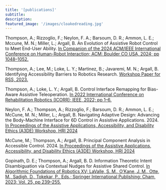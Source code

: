 ```yaml
---
title: '[publications]'
subtitle:
description:
featured_image: '/images/cloakedreading.jpg'
---
```

<!-- TODO: add link to paper title so that it stands out better -->
 
 Thompson, A.; Rizzoglio, F.; Neylon, F. A.; Barsoum, D. R.; Ammon, L. E.; Mccune, M. N.; Miller, L.; Argall, B. An Evolution of Assistive Robot Control to Meet End-User Ability. [In Companion of the 2024 ACM/IEEE International Conference on Human-Robot Interaction; ACM: Boulder CO USA, 2024; pp 1048–1052.](https://doi.org/10.1145/3610978.3640565)

Thompson, A.; Lee, M.; Loke, L. Y.; Martinez, B.; Javaremi, M. N.; Argall, B. Identifying Accessibility Barriers to Robotics Research. [Workshop Paper for RSS, 2023.](https://bpb-us-e1.wpmucdn.com/sites.northwestern.edu/dist/5/1812/files/2023/10/23rss_ws_2023_thompson.pdf)
 
 Thompson, A.; Loke, L. Y.; Argall, B. Control Interface Remapping for Bias-Aware Assistive Teleoperation. [In 2022 International Conference on Rehabilitation Robotics (ICORR); IEEE, 2022; pp 1–6.](https://arxiv.org/pdf/2205.08489)

 Neylon, F. A.; Thompson, A.; Rizzoglio, F.; Barsoum, D. R.; Ammon, L. E.; McCune, M. N.; Miller, L.; Argall, B. Navigating Adaptive Design: Advancing the Body-Machine Interface for 6D Control in Assistive Applications. 2024. [In Proceedings of the Assistive Applications, Accessibility, and Disability Ethics (A3DE) Workshop, HRI 2024](https://a3de-hri.github.io/2024/files/papers/neylon_2024_a3de_navigating_applications.pdf)

 McCune, M.; Thompson, A.; Argall, B. Principal Component Analysis in Accessible Control. 2024. [In Proceedings of the Assistive Applications, Accessibility, and Disability Ethics (A3DE) Workshop, HRI 2024](https://a3de-hri.github.io/2024/files/papers/mccune_2024_a3de_principal_control.pdf) 

 <!-- Andrew Thompson, Larisa Y. C. Loke, and Brenna Argall. [Control interface remapping for bias-aware assistive teleoperation. To appear in Proceedings of the IEEE International Conference on Rehabilitation Robotics (ICORR), 2022.](https://cpb-us-e1.wpmucdn.com/sites.northwestern.edu/dist/5/1812/files/2022/06/22icorr_thompson.pdf) -->

 Gopinath, D. E.; Thompson, A.; Argall, B. D. Information Theoretic Intent Disambiguation via Contextual Nudges for Assistive Shared Control. [In Algorithmic Foundations of Robotics XV; LaValle, S. M., O’Kane, J. M., Otte, M., Sadigh,  D., Tokekar, P., Eds.; Springer International Publishing: Cham, 2023; Vol. 25, pp 239–255.](https://wafr2022.github.io/proceedings/WAFR_2022_Final_43.pdf)

 <!-- Deepak Gopinath, Andrew Thompson, and Brenna D Argall. [Information theoretic active intent disambiguation via turn taking. To appear in Proceedings of the Workshop on the Algorithmic Foundations of Robotics (WAFR), pages 1–16, 2022.](https://cpb-us-e1.wpmucdn.com/sites.northwestern.edu/dist/5/1812/files/2022/06/22wafr_gopinath.pdf) -->